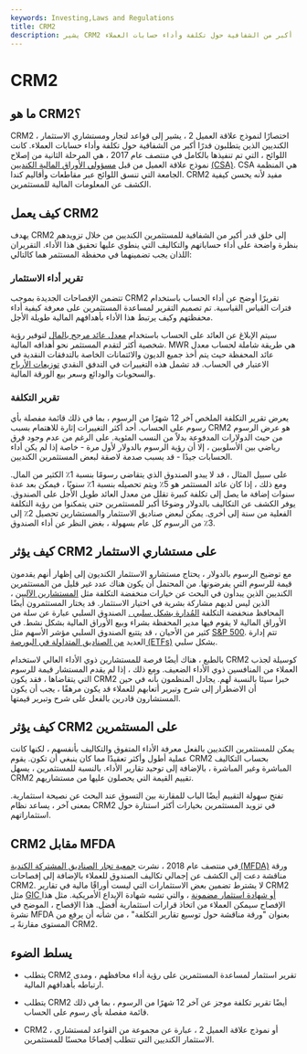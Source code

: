 ```yaml
---
keywords: Investing,Laws and Regulations
title: CRM2
description: يشير CRM2 إلى القواعد الخاصة بتجار ومستشاري الاستثمار الكنديين التي تتطلب قدرًا أكبر من الشفافية حول تكلفة وأداء حسابات العملاء.
---
```


# CRM2
## ما هو CRM2؟

CRM2 ، اختصارًا لنموذج علاقة العميل 2 ، يشير إلى قواعد لتجار ومستشاري الاستثمار الكنديين الذين يتطلبون قدرًا أكبر من الشفافية حول تكلفة وأداء حسابات العملاء. كانت اللوائح ، التي تم تنفيذها بالكامل في منتصف عام 2017 ، هي المرحلة الثانية من إصلاح نموذج علاقة العميل من قبل [مسؤولي الأوراق المالية الكنديين](/csa) [(CSA)](/csa). CSA هي المنظمة الجامعة التي تنسق اللوائح عبر مقاطعات وأقاليم كندا. CRM2 مفيد لأنه يحسن كيفية الكشف عن المعلومات المالية للمستثمرين.

## كيف يعمل CRM2

يهدف CRM2 إلى خلق قدر أكبر من الشفافية للمستثمرين الكنديين من خلال تزويدهم بنظرة واضحة على أداء حساباتهم والتكاليف التي ينطوي عليها تحقيق هذا الأداء. التقريران اللذان يجب تضمينهما في محفظة المستثمر هما كالتالي:

### تقرير أداء الاستثمار

تتضمن الإفصاحات الجديدة بموجب CRM2 تقريرًا أوضح عن أداء الحساب باستخدام فترات القياس القياسية. تم تصميم التقرير لمساعدة المستثمرين على معرفة كيفية أداء محفظتهم وكيف يرتبط هذا الأداء بأهدافهم المالية طويلة الأجل.

سيتم الإبلاغ عن العائد على الحساب باستخدام [معدل عائد مرجح بالمال](/money-weighted-return) لتوفير رؤية شخصية أكثر لتقدم المستثمر نحو أهدافه المالية. MWR هي طريقة شاملة لحساب معدل عائد المحفظة حيث يتم أخذ جميع الديون والائتمانات الخاصة بالتدفقات النقدية في الاعتبار في الحساب. قد تشمل هذه التغييرات في التدفق النقدي [توزيعات الأرباح](/dividend) والسحوبات والودائع وسعر بيع الورقة المالية.

### تقرير التكلفة

يعرض تقرير التكلفة الملخص آخر 12 شهرًا من الرسوم ، بما في ذلك قائمة مفصلة بأي رسوم على الحساب. أحد أكثر التغييرات إثارة للاهتمام بسبب CRM2 هو عرض الرسوم من حيث الدولارات المدفوعة بدلاً من النسب المئوية. على الرغم من عدم وجود فرق رياضي بين الأسلوبين ، إلا أن رؤية الرسوم بالدولار لأول مرة - خاصة إذا لم يكن أداء الحسابات جيدًا - قد يسبب صدمة لاصقة لبعض المستثمرين الكنديين.

على سبيل المثال ، قد لا يبدو الصندوق الذي يتقاضى رسومًا بنسبة 1٪ الكثير من المال. ومع ذلك ، إذا كان عائد المستثمر هو 5٪ ويتم تحصيله بنسبة 1٪ سنويًا ، فيمكن بعد عدة سنوات إضافة ما يصل إلى تكلفة كبيرة تقلل من معدل العائد طويل الأجل على الصندوق. يوفر الكشف عن التكاليف بالدولار وضوحًا أكبر للمستثمرين حتى يتمكنوا من رؤية التكلفة الفعلية من سنة إلى أخرى. يمكن لبعض صناديق الاستثمار والمستشارين تحصيل 2٪ إلى 3٪ من الرسوم كل عام بسهولة ، بغض النظر عن أداء الصندوق.

## كيف يؤثر CRM2 على مستشاري الاستثمار

مع توضيح الرسوم بالدولار ، يحتاج مستشارو الاستثمار الكنديون إلى إظهار أنهم يقدمون قيمة للرسوم التي يفرضونها. من المحتمل أن يكون هناك عدد غير قليل من المستثمرين الكنديين الذين يبدأون في البحث عن خيارات منخفضة التكلفة مثل [المستشارين الآليين](/roboadvisor-roboadviser) ، الذين ليس لديهم مشاركة بشرية في اختيار الاستثمار. قد يختار المستثمرون أيضًا المحافظ منخفضة التكلفة [المُدارة بشكل سلبي .](/passivemanagement) الصندوق السلبي عبارة عن سلة من الأوراق المالية لا يقوم فيها مدير المحفظة بشراء وبيع الأوراق المالية بشكل نشط. في كثير من الأحيان ، قد يتتبع الصندوق السلبي مؤشر الأسهم مثل [S&P 500](/sp500). تتم إدارة العديد [من الصناديق المتداولة في البورصة (ETFs)](/etf) بشكل سلبي.

بالطبع ، هناك أيضًا فرصة للمستشارين ذوي الأداء العالي لاستخدام CRM2 كوسيلة لجذب العملاء من المنافسين ذوي الأداء الضعيف. ومع ذلك ، إذا لم يقدم المستشار قيمة للرسوم التي يتقاضاها ، فقد يكون CRM2 خبرا سيئا بالنسبة لهم. يجادل المنظمون بأنه في حين أن الاضطرار إلى شرح وتبرير أتعابهم للعملاء قد يكون مرهقًا ، يجب أن يكون المستشارون قادرين بالفعل على شرح وتبرير قيمتها.

## كيف يؤثر CRM2 على المستثمرين

يمكن للمستثمرين الكنديين بالفعل معرفة الأداء المتفوق والتكاليف بأنفسهم ، لكنها كانت عملية أطول وأكثر تعقيدًا مما كان ينبغي أن تكون. يقوم CRM2 بحساب التكاليف المباشرة وغير المباشرة ، بالإضافة إلى توحيد تقارير الأداء. بالنسبة للمستثمرين ، يسهل CRM2 تقييم القيمة التي يحصلون عليها من مستشاريهم.

تفتح سهولة التقييم أيضًا الباب للمقارنة بين التسوق عند البحث عن نصيحة استثمارية. بمعنى آخر ، يساعد نظام CRM2 في تزويد المستثمرين بخيارات أكثر استنارة حول استثماراتهم.

## CRM2 مقابل MFDA

في منتصف عام 2018 ، نشرت [جمعية تجار الصناديق المشتركة الكندية (MFDA)](/mutual-fund-dealers-association) ورقة مناقشة دعت إلى الكشف عن إجمالي تكاليف الصندوق للعملاء بالإضافة إلى إفصاحات CRM2. لا يشترط تضمين بعض الاستثمارات التي ليست أوراقًا مالية في تقارير CRM2 مثل [GIC أو شهادة استثمار مضمونة](/gic) ، والتي تشبه شهادة الإيداع الأمريكية. مثل هذا الإفصاح سيمكن العملاء من اتخاذ قرارات استثمارية أفضل. هذا الإفصاح ، الموضح في نشرة MFDA بعنوان "ورقة مناقشة حول توسيع تقارير التكلفة" ، من شأنه أن يرفع من المستوى مقارنةً بـ CRM2.

## يسلط الضوء

- يتطلب CRM2 تقرير استثمار لمساعدة المستثمرين على رؤية أداء محافظهم ، ومدى ارتباطه بأهدافهم المالية.

- يتطلب CRM2 أيضًا تقرير تكلفة موجز عن آخر 12 شهرًا من الرسوم ، بما في ذلك قائمة مفصلة بأي رسوم على الحساب.

- CRM2 ، أو نموذج علاقة العميل 2 ، عبارة عن مجموعة من القواعد لمستشاري الاستثمار الكنديين التي تتطلب إفصاحًا محسنًا للمستثمرين.

